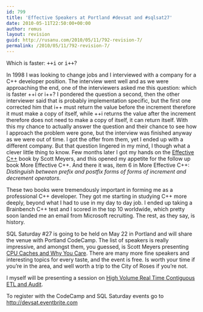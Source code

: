 ```yaml
---
id: 799
title: 'Effective Speakers at Portland #devsat and #sqlsat27'
date: 2010-05-11T22:50:00+00:00
author: remus
layout: revision
guid: http://rusanu.com/2010/05/11/792-revision-7/
permalink: /2010/05/11/792-revision-7/
---
```

Which is faster: <tt>++i</tt> or <tt>i++</tt>?

In 1998 I was looking to change jobs and I interviewed with a company for a C++ developer position. The interview went well and as we were approaching the end, one of the interviewers asked me this question: which is faster ++i or i++? I pondered the question a second, then the other interviewer said that is probably implementation specific, but the first one corrected him that i++ must return the value before the increment therefore it must make a copy of itself, while ++i returns the value after the increment therefore does not need to make a copy of itself, it can return itself. With this my chance to actually answer the question and their chance to see how I approach the problem were gone, but the interview was finished anyway as we were out of time. I got the offer from them, yet I ended up with a different company. But that question lingered in my mind, I though what a clever little thing to know. Few months later I got my hands on the <a href="http://www.aristeia.com/books.html" target="_blank">Effective C++</a> book by Scott Meyers, and this opened my appetite for the follow up book More Effective C++. And there it was, item 6 in More Effective C++: _Distinguish between prefix and postfix forms of forms of increment and decrement operators_.

These two books were tremendously important in forming me as a professional C++ developer. They got me starting in studying C++ more deeply, beyond what I had to use in my day to day job. I ended up taking a Brainbench C++ test and I scored in the top 10 worldwide, which pretty soon landed me an email from Microsoft recruiting. The rest, as they say, is history.

SQL Saturday #27 is going to be held on May 22 in Portland and will share the venue with Portland CodeCamp. The list of speakers is really impressive, and amongst them, you guessed, is Scott Meyers presenting <a href="http://portlandcodecamp.org/2010/Sessions/Details/77" target="_blank">CPU Caches and Why You Care</a>. There are many more fine speakers and interesting topics for every taste, and the event is free. Is worth your time if you&#8217;re in the area, and well worth a trip to the City of Roses if you&#8217;re not.

I myself will be presenting a session on <a href="http://sqlsaturday.com/viewsession.aspx?sat=27&#038;sessionid=1708" target="_blank">High Volume Real Time Contiguous ETL and Audit</a>.

To register with the CodeCamp and SQL Saturday events go to <http://devsat.eventbrite.com>